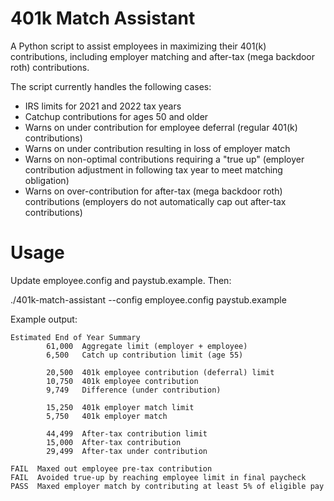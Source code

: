 # 401k Match Assistant

A Python script to assist employees in maximizing their 401(k) contributions,
including employer matching and after-tax (mega backdoor roth) contributions.

The script currently handles the following cases:

* IRS limits for 2021 and 2022 tax years
* Catchup contributions for ages 50 and older
* Warns on under contribution for employee deferral (regular 401(k) contributions)
* Warns on under contribution resulting in loss of employer match
* Warns on non-optimal contributions requiring a "true up" (employer
  contribution adjustment in following tax year to meet matching obligation)
* Warns on over-contribution for after-tax (mega backdoor roth) contributions
  (employers do not automatically cap out after-tax contributions)

# Usage

Update employee.config and paystub.example. Then:

   ./401k-match-assistant --config employee.config paystub.example

Example output:

    Estimated End of Year Summary
            61,000  Aggregate limit (employer + employee)
            6,500   Catch up contribution limit (age 55)

            20,500  401k employee contribution (deferral) limit
            10,750  401k employee contribution
            9,749   Difference (under contribution)

            15,250  401k employer match limit
            5,750   401k employer match

            44,499  After-tax contribution limit
            15,000  After-tax contribution
            29,499  After-tax under contribution

    FAIL  Maxed out employee pre-tax contribution
    FAIL  Avoided true-up by reaching employee limit in final paycheck
    PASS  Maxed employer match by contributing at least 5% of eligible pay
